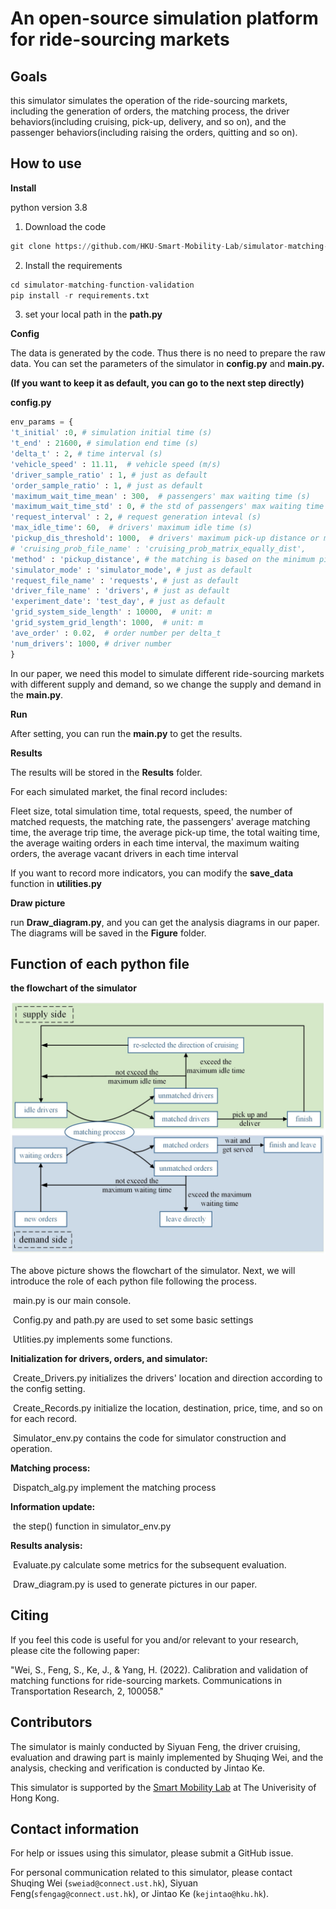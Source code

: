 # **An open-source simulation platform for ride-sourcing markets**

## **Goals**

this simulator simulates the operation of the ride-sourcing markets, including the generation of orders, the matching process, the driver behaviors(including cruising, pick-up, delivery, and so on), and the passenger behaviors(including raising the orders, quitting and so on).

## How to use

**Install**

python version 3.8

1. Download the code

```python
git clone https://github.com/HKU-Smart-Mobility-Lab/simulator-matching-function-validation
```

2. Install the requirements

```python
cd simulator-matching-function-validation
pip install -r requirements.txt
```

3. set your local path in the **path.py**

**Config**

The data is generated by the code. Thus there is no need to prepare the raw data. You can set the parameters of the simulator in **config.py** and **main.py.**

**(If you want to keep it as default, you can go to the next step directly)**

**config.py**

```python
env_params = {
't_initial' :0, # simulation initial time (s)
't_end' : 21600, # simulation end time (s)
'delta_t' : 2, # time interval (s)
'vehicle_speed' : 11.11,  # vehicle speed (m/s) 
'driver_sample_ratio' : 1, # just as default
'order_sample_ratio' : 1, # just as default
'maximum_wait_time_mean' : 300,  # passengers' max waiting time (s)
'maximum_wait_time_std' : 0, # the std of passengers' max waiting time (s)
'request_interval' : 2, # request generation inteval (s)
'max_idle_time': 60,  # drivers' maximum idle time (s)
'pickup_dis_threshold': 1000,  # drivers' maximum pick-up distance or matching distance (m) 
# 'cruising_prob_file_name' : 'cruising_prob_matrix_equally_dist',
'method' : 'pickup_distance', # the matching is based on the minimum pick-up distance
'simulator_mode' : 'simulator_mode', # just as default
'request_file_name' : 'requests', # just as default
'driver_file_name' : 'drivers', # just as default
'experiment_date': 'test_day', # just as default
'grid_system_side_length' : 10000,  # unit: m
'grid_system_grid_length': 1000,  # unit: m
'ave_order' : 0.02,  # order number per delta_t
'num_drivers': 1000, # driver number
}
```

In our paper, we need this model to simulate different ride-sourcing markets with different supply and demand, so we change the supply and demand in the **main.py**.

**Run**

After setting, you can run the **main.py** to get the results.

**Results**

The results will be stored in the **Results** folder.

For each simulated market, the final record includes:

Fleet size, total simulation time, total requests, speed, the number of matched requests, the matching rate, the passengers' average matching time, the average trip time,  the average pick-up time, the total waiting time, the average waiting orders in each time interval, the maximum waiting orders, the average vacant drivers in each time interval

If you want to record more indicators, you can modify the **save_data** function in **utilities.py**

**Draw picture**

run **Draw_diagram.py**, and you can get the analysis diagrams in our paper. The diagrams will be saved in the **Figure** folder.



## **Function of each python file**

**the flowchart of the simulator**

![flowchart](https://github.com/HKU-Smart-Mobility-Lab/simulator-matching-function-validation/blob/main/flowchart.jpeg?raw=true)

The above picture shows the flowchart of the simulator. Next, we will introduce the role of each python file following the process.

​		main.py is our main console.

​		Config.py  and path.py are used to set some basic settings

​		Utlities.py implements some functions.

**Initialization for drivers, orders, and simulator:**

​		Create_Drivers.py initializes the drivers' location and direction according to the config setting.

​		Create_Records.py initialize the location, destination, price, time, and so on for each record.

​		Simulator_env.py contains the code for simulator construction and operation.

**Matching process:**

​		Dispatch_alg.py implement the matching process

**Information update:**

​		the step() function in simulator_env.py

**Results analysis:**

​		Evaluate.py calculate some metrics for the subsequent evaluation.

​		Draw_diagram.py is used to generate pictures in our paper.



## **Citing**

If you feel this code is useful for you and/or relevant to your research, please cite the following paper:

"Wei, S., Feng, S., Ke, J., & Yang, H. (2022). Calibration and validation of matching functions for ride-sourcing markets. Communications in Transportation Research, 2, 100058."

## Contributors

The simulator is mainly conducted by Siyuan Feng, the driver cruising, evaluation and drawing part is mainly implemented by Shuqing Wei, and the analysis, checking and verification is conducted by Jintao Ke.

This simulator is supported by the [Smart Mobility Lab](https://github.com/HKU-Smart-Mobility-Lab) at The Univerisity of Hong Kong.

## **Contact information**

For help or issues using this simulator, please submit a GitHub issue.

For personal communication related to this simulator, please contact Shuqing Wei (`sweiad@connect.ust.hk`), Siyuan Feng(`sfengag@connect.ust.hk`), or Jintao Ke (`kejintao@hku.hk`).
